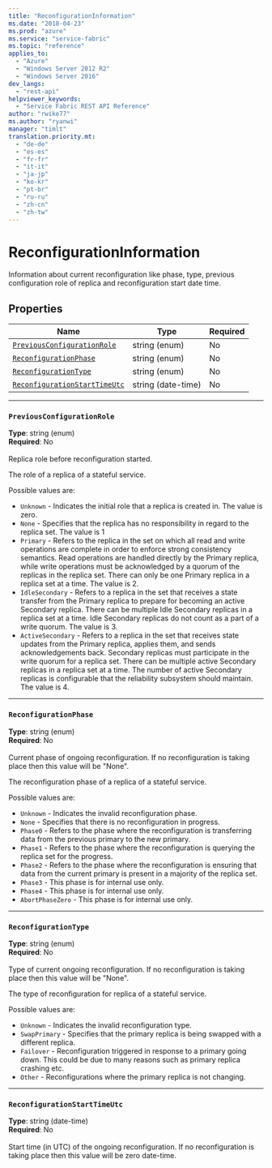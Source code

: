 ```yaml
---
title: "ReconfigurationInformation"
ms.date: "2018-04-23"
ms.prod: "azure"
ms.service: "service-fabric"
ms.topic: "reference"
applies_to: 
  - "Azure"
  - "Windows Server 2012 R2"
  - "Windows Server 2016"
dev_langs: 
  - "rest-api"
helpviewer_keywords: 
  - "Service Fabric REST API Reference"
author: "rwike77"
ms.author: "ryanwi"
manager: "timlt"
translation.priority.mt: 
  - "de-de"
  - "es-es"
  - "fr-fr"
  - "it-it"
  - "ja-jp"
  - "ko-kr"
  - "pt-br"
  - "ru-ru"
  - "zh-cn"
  - "zh-tw"
---
```

# ReconfigurationInformation

Information about current reconfiguration like phase, type, previous configuration role of replica and reconfiguration start date time.

## Properties
| Name | Type | Required |
| --- | --- | --- |
| [`PreviousConfigurationRole`](#previousconfigurationrole) | string (enum) | No |
| [`ReconfigurationPhase`](#reconfigurationphase) | string (enum) | No |
| [`ReconfigurationType`](#reconfigurationtype) | string (enum) | No |
| [`ReconfigurationStartTimeUtc`](#reconfigurationstarttimeutc) | string (date-time) | No |

____
### `PreviousConfigurationRole`
__Type__: string (enum) <br/>
__Required__: No<br/>
<br/>
Replica role before reconfiguration started.

The role of a replica of a stateful service.

Possible values are: 

  - `Unknown` - Indicates the initial role that a replica is created in. The value is zero.
  - `None` - Specifies that the replica has no responsibility in regard to the replica set. The value is 1
  - `Primary` - Refers to the replica in the set on which all read and write operations are complete in order to enforce strong consistency semantics. Read operations are handled directly by the Primary replica, while write operations must be acknowledged by a quorum of the replicas in the replica set. There can only be one Primary replica in a replica set at a time. The value is 2.
  - `IdleSecondary` - Refers to a replica in the set that receives a state transfer from the Primary replica to prepare for becoming an active Secondary replica. There can be multiple Idle Secondary replicas in a replica set at a time. Idle Secondary replicas do not count as a part of a write quorum. The value is 3.
  - `ActiveSecondary` - Refers to a replica in the set that receives state updates from the Primary replica, applies them, and sends acknowledgements back. Secondary replicas must participate in the write quorum for a replica set. There can be multiple active Secondary replicas in a replica set at a time. The number of active Secondary replicas is configurable that the reliability subsystem should maintain. The value is 4.



____
### `ReconfigurationPhase`
__Type__: string (enum) <br/>
__Required__: No<br/>
<br/>
Current phase of ongoing reconfiguration. If no reconfiguration is taking place then this value will be "None".

The reconfiguration phase of a replica of a stateful service.

Possible values are: 

  - `Unknown` - Indicates the invalid reconfiguration phase.
  - `None` - Specifies that there is no reconfiguration in progress.
  - `Phase0` - Refers to the phase where the reconfiguration is transferring data from the previous primary to the new primary.
  - `Phase1` - Refers to the phase where the reconfiguration is querying the replica set for the progress.
  - `Phase2` - Refers to the phase where the reconfiguration is ensuring that data from the current primary is present in a majority of the replica set.
  - `Phase3` - This phase is for internal use only.
  - `Phase4` - This phase is for internal use only.
  - `AbortPhaseZero` - This phase is for internal use only.



____
### `ReconfigurationType`
__Type__: string (enum) <br/>
__Required__: No<br/>
<br/>
Type of current ongoing reconfiguration. If no reconfiguration is taking place then this value will be "None".

The type of reconfiguration for replica of a stateful service.

Possible values are: 

  - `Unknown` - Indicates the invalid reconfiguration type.
  - `SwapPrimary` - Specifies that the primary replica is being swapped with a different replica.
  - `Failover` - Reconfiguration triggered in response to a primary going down. This could be due to many reasons such as primary replica crashing etc.
  - `Other` - Reconfigurations where the primary replica is not changing.



____
### `ReconfigurationStartTimeUtc`
__Type__: string (date-time) <br/>
__Required__: No<br/>
<br/>
Start time (in UTC) of the ongoing reconfiguration. If no reconfiguration is taking place then this value will be zero date-time.
